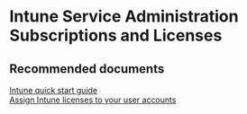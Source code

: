 <properties
	pageTitle="Service Administration Subscriptions and Licenses"
	description="Service Administration Subscriptions and Licenses"
	service="microsoft.intune"
	resource="intune"
	authors="mackie1604"
	displayOrder=""
	selfHelpType="generic"
	supportTopicIds="32435279"
	resourceTags=""
	productPesIds="15584"
	cloudEnvironments="public"
/>

# Intune Service Administration Subscriptions and Licenses

## **Recommended documents**

[Intune quick start guide](https://docs.microsoft.com/intune/setup-steps)<br>
[Assign Intune licenses to your user accounts](https://docs.microsoft.com/intune/licenses-assign)<br>

